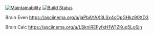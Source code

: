 [![Maintainability](https://api.codeclimate.com/v1/badges/728c151e095a9e94988b/maintainability)](https://codeclimate.com/github/helenkyryliuk/php-brain-games/maintainability)
[![Build Status](https://travis-ci.org/helenkyryliuk/php-brain-games.svg?branch=master)](https://travis-ci.org/helenkyryliuk/php-brain-games)

Brain Even  https://asciinema.org/a/jaPbAYAX3LSx4cOpGHkz90XD3


Brain Calc https://asciinema.org/a/LSkniREFyfxH1W1ZKuq5LoSjn